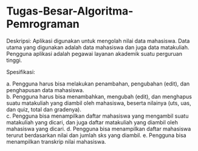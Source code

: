 # Tugas-Besar-Algoritma-Pemrograman

Deskripsi: Aplikasi digunakan untuk mengolah nilai data mahasiswa. Data utama yang 
digunakan adalah data mahasiswa dan juga data matakuliah. Pengguna aplikasi adalah 
pegawai layanan akademik suatu perguruan tinggi.  

Spesifikasi: 

a. Pengguna harus bisa melakukan penambahan, pengubahan (edit), dan penghapusan data mahasiswa.  
b. Pengguna harus bisa menambahkan, mengubah (edit), dan menghapus suatu matakuliah yang diambil oleh mahasiswa, beserta nilainya (uts, uas, dan quiz, total dan gradenya).  
c. Pengguna bisa menampilkan daftar mahasiswa yang mengambil suatu matakuliah yang dicari, dan juga daftar matakuliah yang diambil oleh mahasiswa yang dicari. 
d. Pengguna bisa menampilkan daftar mahasiswa terurut berdasarkan nilai dan jumlah sks yang diambil. 
e. Pengguna bisa menampilkan transkrip nilai mahasiswa.
